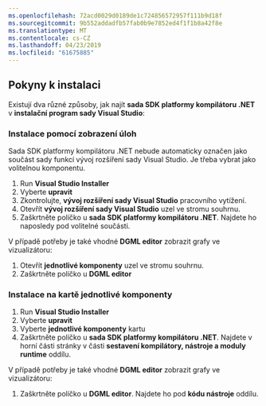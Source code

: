 ```yaml
---
ms.openlocfilehash: 72acd0029d0189de1c724856572957f111b9d18f
ms.sourcegitcommit: 9b552addadfb57fab0b9e7852ed4f1f1b8a42f8e
ms.translationtype: MT
ms.contentlocale: cs-CZ
ms.lasthandoff: 04/23/2019
ms.locfileid: "61675885"
---
```

## <a name="installation-instructions"></a>Pokyny k instalaci 

Existují dva různé způsoby, jak najít **sada SDK platformy kompilátoru .NET** v **instalační program sady Visual Studio**:

### <a name="install-using-the-workloads-view"></a>Instalace pomocí zobrazení úloh

Sada SDK platformy kompilátoru .NET nebude automaticky označen jako součást sady funkcí vývoj rozšíření sady Visual Studio. Je třeba vybrat jako volitelnou komponentu.

1. Run **Visual Studio Installer** 
1. Vyberte **upravit** 
1. Zkontrolujte, **vývoj rozšíření sady Visual Studio** pracovního vytížení.
1. Otevřít **vývoj rozšíření sady Visual Studio** uzel ve stromu souhrnu.
1. Zaškrtněte políčko u **sada SDK platformy kompilátoru .NET**. Najdete ho naposledy pod volitelné součásti.

V případě potřeby je také vhodné **DGML editor** zobrazit grafy ve vizualizátoru:

1. Otevřít **jednotlivé komponenty** uzel ve stromu souhrnu.
1. Zaškrtněte políčko u **DGML editor**

### <a name="install-using-the-individual-components-tab"></a>Instalace na kartě jednotlivé komponenty

1. Run **Visual Studio Installer** 
1. Vyberte **upravit** 
1. Vyberte **jednotlivé komponenty** kartu 
1. Zaškrtněte políčko u **sada SDK platformy kompilátoru .NET**. Najdete v horní části stránky v části **sestavení kompilátory, nástroje a moduly runtime** oddílu.

V případě potřeby je také vhodné **DGML editor** zobrazit grafy ve vizualizátoru:

1. Zaškrtněte políčko u **DGML editor**. Najdete ho pod **kódu nástroje** oddílu.
